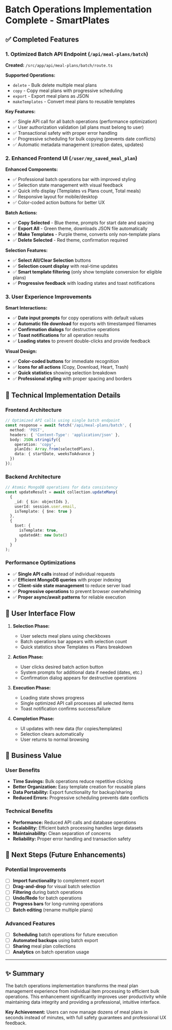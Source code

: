 # Batch Operations Implementation Complete - SmartPlates

## ✅ Completed Features

### 1. Optimized Batch API Endpoint (`/api/meal-plans/batch`)

**Created:** `/src/app/api/meal-plans/batch/route.ts`

**Supported Operations:**
- `delete` - Bulk delete multiple meal plans
- `copy` - Copy meal plans with progressive scheduling
- `export` - Export meal plans as JSON
- `makeTemplates` - Convert meal plans to reusable templates

**Key Features:**
- ✅ Single API call for all batch operations (performance optimization)
- ✅ User authorization validation (all plans must belong to user)
- ✅ Transactional safety with proper error handling
- ✅ Progressive scheduling for bulk copying (prevents date conflicts)
- ✅ Automatic metadata management (creation dates, updates)

### 2. Enhanced Frontend UI (`/user/my_saved_meal_plan`)

**Enhanced Components:**
- ✅ Professional batch operations bar with improved styling
- ✅ Selection state management with visual feedback
- ✅ Quick info display (Templates vs Plans count, Total meals)
- ✅ Responsive layout for mobile/desktop
- ✅ Color-coded action buttons for better UX

**Batch Actions:**
- ✅ **Copy Selected** - Blue theme, prompts for start date and spacing
- ✅ **Export All** - Green theme, downloads JSON file automatically
- ✅ **Make Templates** - Purple theme, converts only non-template plans
- ✅ **Delete Selected** - Red theme, confirmation required

**Selection Features:**
- ✅ **Select All/Clear Selection** buttons
- ✅ **Selection count display** with real-time updates
- ✅ **Smart template filtering** (only show template conversion for eligible plans)
- ✅ **Progressive feedback** with loading states and toast notifications

### 3. User Experience Improvements

**Smart Interactions:**
- ✅ **Date input prompts** for copy operations with default values
- ✅ **Automatic file download** for exports with timestamped filenames
- ✅ **Confirmation dialogs** for destructive operations
- ✅ **Toast notifications** for all operation results
- ✅ **Loading states** to prevent double-clicks and provide feedback

**Visual Design:**
- ✅ **Color-coded buttons** for immediate recognition
- ✅ **Icons for all actions** (Copy, Download, Heart, Trash)
- ✅ **Quick statistics** showing selection breakdown
- ✅ **Professional styling** with proper spacing and borders

## 🔧 Technical Implementation Details

### Frontend Architecture
```typescript
// Optimized API calls using single batch endpoint
const response = await fetch('/api/meal-plans/batch', {
  method: 'POST',
  headers: { 'Content-Type': 'application/json' },
  body: JSON.stringify({
    operation: 'copy',
    planIds: Array.from(selectedPlans),
    data: { startDate, weeksToAdvance }
  })
});
```

### Backend Architecture
```typescript
// Atomic MongoDB operations for data consistency
const updateResult = await collection.updateMany(
  {
    _id: { $in: objectIds },
    userId: session.user.email,
    isTemplate: { $ne: true }
  },
  {
    $set: {
      isTemplate: true,
      updatedAt: new Date()
    }
  }
);
```

### Performance Optimizations
- ✅ **Single API calls** instead of individual requests
- ✅ **Efficient MongoDB queries** with proper indexing
- ✅ **Client-side state management** to reduce server load
- ✅ **Progressive operations** to prevent browser overwhelming
- ✅ **Proper async/await patterns** for reliable execution

## 📱 User Interface Flow

1. **Selection Phase:**
   - User selects meal plans using checkboxes
   - Batch operations bar appears with selection count
   - Quick statistics show Templates vs Plans breakdown

2. **Action Phase:**
   - User clicks desired batch action button
   - System prompts for additional data if needed (dates, etc.)
   - Confirmation dialog appears for destructive operations

3. **Execution Phase:**
   - Loading state shows progress
   - Single optimized API call processes all selected items
   - Toast notification confirms success/failure

4. **Completion Phase:**
   - UI updates with new data (for copies/templates)
   - Selection clears automatically
   - User returns to normal browsing

## 🎯 Business Value

### User Benefits
- **Time Savings:** Bulk operations reduce repetitive clicking
- **Better Organization:** Easy template creation for reusable plans
- **Data Portability:** Export functionality for backup/sharing
- **Reduced Errors:** Progressive scheduling prevents date conflicts

### Technical Benefits
- **Performance:** Reduced API calls and database operations
- **Scalability:** Efficient batch processing handles large datasets
- **Maintainability:** Clean separation of concerns
- **Reliability:** Proper error handling and transaction safety

## 🚀 Next Steps (Future Enhancements)

### Potential Improvements
- [ ] **Import functionality** to complement export
- [ ] **Drag-and-drop** for visual batch selection
- [ ] **Filtering** during batch operations
- [ ] **Undo/Redo** for batch operations
- [ ] **Progress bars** for long-running operations
- [ ] **Batch editing** (rename multiple plans)

### Advanced Features
- [ ] **Scheduling** batch operations for future execution
- [ ] **Automated backups** using batch export
- [ ] **Sharing** meal plan collections
- [ ] **Analytics** on batch operation usage

---

## ✨ Summary

The batch operations implementation transforms the meal plan management experience from individual item processing to efficient bulk operations. This enhancement significantly improves user productivity while maintaining data integrity and providing a professional, intuitive interface.

**Key Achievement:** Users can now manage dozens of meal plans in seconds instead of minutes, with full safety guarantees and professional UX feedback.